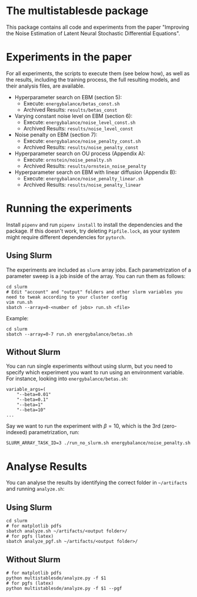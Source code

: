 # The multistablesde package

This package contains all code and experiments from the paper "Improving the Noise Estimation of Latent Neural Stochastic Differential Equations".

# Experiments in the paper

For all experiments, the scripts to execute them (see below how), as well as the results, including the training process, the full resulting models, and their analysis files, are available.

- Hyperparameter search on EBM (section 5):
    - Execute: `energybalance/betas_const.sh`
    - Archived Results: `results/betas_const`
- Varying constant noise level on EBM (section 6):
    - Execute: `energybalance/noise_level_const.sh`
    - Archived Results: `results/noise_level_const`
- Noise penalty on EBM (section 7):
    - Execute: `energybalance/noise_penalty_const.sh`
    - Archived Results: `results/noise_penalty_const`
- Hyperparameter search on OU process (Appendix A):
    - Execute: `ornstein/noise_penalty.sh`
    - Archived Results: `results/ornstein_noise_penalty`
- Hyperparameter search on EBM with linear diffusion (Appendix B):
    - Execute: `energybalance/noise_penalty_linear.sh`
    - Archived Results: `results/noise_penalty_linear`

# Running the experiments

Install `pipenv` and run `pipenv install` to install the dependencies and the package. If this doesn't work, try deleting `Pipfile.lock`, as your system might require different dependencies for `pytorch`.

## Using Slurm

The experiments are included as `slurm` array jobs. Each parametrization of a parameter sweep is a job inside of the array. You can run them as follows:

    cd slurm
    # Edit "account" and "output" folders and other slurm variables you need to tweak according to your cluster config
    vim run.sh
    sbatch --array=0-<number of jobs> run.sh <file>

Example:

    cd slurm
    sbatch --array=0-7 run.sh energybalance/betas.sh

## Without Slurm

You can run single experiments without using slurm, but you need to specify which experiment you want to run using an environment variable. For instance, looking into `energybalance/betas.sh`:

    variable_args=(
        "--beta=0.01"
        "--beta=0.1"
        "--beta=1"
        "--beta=10"
    ...

Say we want to run the experiment with $\beta=10$, which is the 3rd (zero-indexed) parametrization, run:

    SLURM_ARRAY_TASK_ID=3 ./run_no_slurm.sh energybalance/noise_penalty.sh

# Analyse Results

You can analyse the results by identifying the correct folder in `~/artifacts` and running `analyze.sh`:

## Using Slurm

    cd slurm
    # for matplotlib pdfs
    sbatch analyze.sh ~/artifacts/<output folder>/
    # for pgfs (latex)
    sbatch analyze_pgf.sh ~/artifacts/<output folder>/

## Without Slurm

    # for matplotlib pdfs
    python multistablesde/analyze.py -f $1
    # for pgfs (latex)
    python multistablesde/analyze.py -f $1 --pgf
